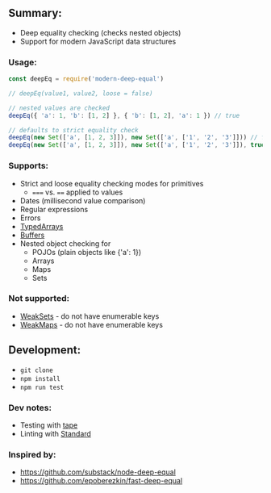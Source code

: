 ## Summary:
* Deep equality checking (checks nested objects)
* Support for modern JavaScript data structures

### Usage:
```javascript
const deepEq = require('modern-deep-equal')

// deepEq(value1, value2, loose = false)

// nested values are checked
deepEq({ 'a': 1, 'b': [1, 2] }, { 'b': [1, 2], 'a': 1 }) // true

// defaults to strict equality check
deepEq(new Set(['a', [1, 2, 3]]), new Set(['a', ['1', '2', '3']])) // false
deepEq(new Set(['a', [1, 2, 3]]), new Set(['a', ['1', '2', '3']]), true) // true
```

### Supports:
* Strict and loose equality checking modes for primitives
  * `===` vs. `==` applied to values
* Dates (millisecond value comparison)
* Regular expressions
* Errors
* [TypedArrays](https://developer.mozilla.org/en-US/docs/Web/JavaScript/Reference/Global_Objects/TypedArray)
* [Buffers](https://nodejs.org/api/buffer.html)
* Nested object checking for
  * POJOs (plain objects like {'a': 1})
  * Arrays
  * Maps
  * Sets

### Not supported:
* [WeakSets](https://developer.mozilla.org/en-US/docs/Web/JavaScript/Reference/Global_Objects/WeakSet) - do not have enumerable keys
* [WeakMaps](https://developer.mozilla.org/en-US/docs/Web/JavaScript/Reference/Global_Objects/WeakMap) - do not have enumerable keys

## Development:
* `git clone`
* `npm install`
* `npm run test`

### Dev notes:
* Testing with [tape](https://github.com/substack/tape)
* Linting with [Standard](https://standardjs.com/)

### Inspired by:
* https://github.com/substack/node-deep-equal
* https://github.com/epoberezkin/fast-deep-equal
